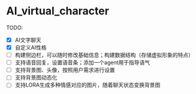 # AI_virtual_character

TODO:
- [x] AI文字聊天
- [x] 自定义AI性格 
- [ ] 构建侧边栏，可以随时修改基础信息；构建数据结构（存储虚拟形象的特点） 
- [ ] 支持语音回复，设置语音条；添加一个agent用于指导语气
- [ ] 支持背景图、头像，按照用户需求进行设置
- [ ] 支持背景图动态化
- [ ] 支持LORA生成多种情感对应的图片，随着聊天状态变换背景图
